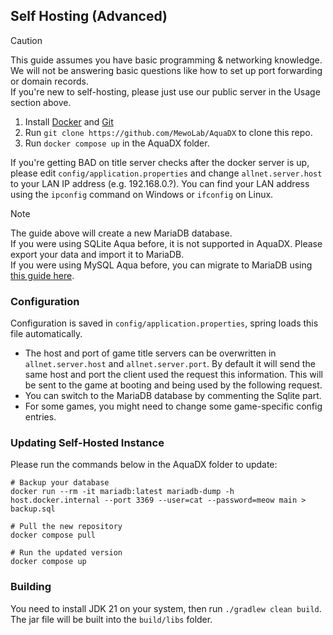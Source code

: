 ## Self Hosting (Advanced)

> [!CAUTION]  
> This guide assumes you have basic programming & networking knowledge.  
> We will not be answering basic questions like how to set up port forwarding or domain records.  
> If you're new to self-hosting, please just use our public server in the Usage section above.

1. Install [Docker](https://www.docker.com/get-started/) and [Git](https://git-scm.com/downloads)
2. Run `git clone https://github.com/MewoLab/AquaDX` to clone this repo.
3. Run `docker compose up` in the AquaDX folder.

If you're getting BAD on title server checks after the docker server is up, please edit `config/application.properties`
and change `allnet.server.host` to your LAN IP address (e.g. 192.168.0.?). You can find your LAN address using the `ipconfig` command on Windows or `ifconfig` on Linux.

> [!NOTE]  
> The guide above will create a new MariaDB database.  
> If you were using SQLite Aqua before, it is not supported in AquaDX. Please export your data and import it to MariaDB.  
> If you were using MySQL Aqua before, you can migrate to MariaDB using [this guide here](docs/mysql_to_mariadb.md).

### Configuration
Configuration is saved in `config/application.properties`, spring loads this file automatically.

* The host and port of game title servers can be overwritten in `allnet.server.host` and `allnet.server.port`. By default it will send the same host and port the client used the request this information.
  This will be sent to the game at booting and being used by the following request.
* You can switch to the MariaDB database by commenting the Sqlite part.
* For some games, you might need to change some game-specific config entries.

### Updating Self-Hosted Instance

Please run the commands below in the AquaDX folder to update:

```
# Backup your database
docker run --rm -it mariadb:latest mariadb-dump -h host.docker.internal --port 3369 --user=cat --password=meow main > backup.sql

# Pull the new repository
docker compose pull

# Run the updated version
docker compose up
```

### Building
You need to install JDK 21 on your system, then run `./gradlew clean build`. The jar file will be built into the `build/libs` folder.
